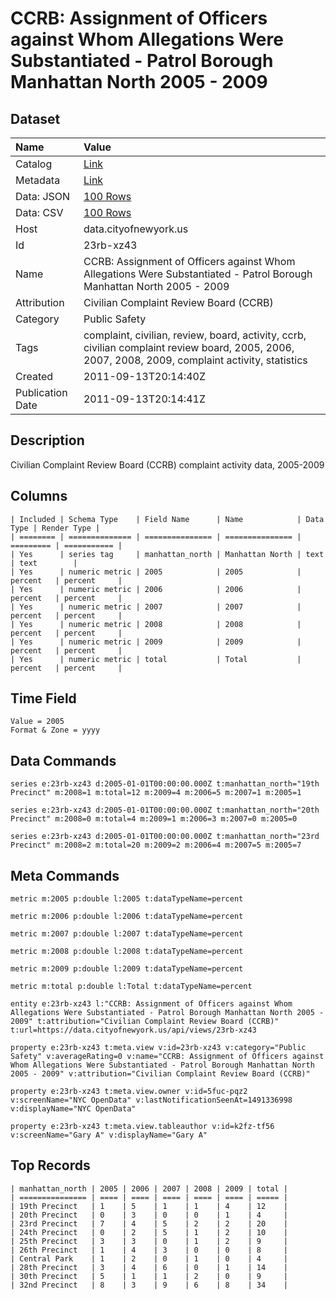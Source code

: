 # CCRB: Assignment of Officers against Whom Allegations Were Substantiated - Patrol Borough Manhattan North 2005 - 2009

## Dataset

| Name | Value |
| :--- | :---- |
| Catalog | [Link](https://catalog.data.gov/dataset/ccrb-assignment-of-officers-against-whom-allegations-were-substantiated-patrol-borough-ma--658f9) |
| Metadata | [Link](https://data.cityofnewyork.us/api/views/23rb-xz43) |
| Data: JSON | [100 Rows](https://data.cityofnewyork.us/api/views/23rb-xz43/rows.json?max_rows=100) |
| Data: CSV | [100 Rows](https://data.cityofnewyork.us/api/views/23rb-xz43/rows.csv?max_rows=100) |
| Host | data.cityofnewyork.us |
| Id | 23rb-xz43 |
| Name | CCRB: Assignment of Officers against Whom Allegations Were Substantiated - Patrol Borough Manhattan North 2005 - 2009 |
| Attribution | Civilian Complaint Review Board (CCRB) |
| Category | Public Safety |
| Tags | complaint, civilian, review, board, activity, ccrb, civilian complaint review board, 2005, 2006, 2007, 2008, 2009, complaint activity, statistics |
| Created | 2011-09-13T20:14:40Z |
| Publication Date | 2011-09-13T20:14:41Z |

## Description

Civilian Complaint Review Board (CCRB) complaint activity data, 2005-2009

## Columns

```ls
| Included | Schema Type    | Field Name      | Name            | Data Type | Render Type |
| ======== | ============== | =============== | =============== | ========= | =========== |
| Yes      | series tag     | manhattan_north | Manhattan North | text      | text        |
| Yes      | numeric metric | 2005            | 2005            | percent   | percent     |
| Yes      | numeric metric | 2006            | 2006            | percent   | percent     |
| Yes      | numeric metric | 2007            | 2007            | percent   | percent     |
| Yes      | numeric metric | 2008            | 2008            | percent   | percent     |
| Yes      | numeric metric | 2009            | 2009            | percent   | percent     |
| Yes      | numeric metric | total           | Total           | percent   | percent     |
```

## Time Field

```ls
Value = 2005
Format & Zone = yyyy
```

## Data Commands

```ls
series e:23rb-xz43 d:2005-01-01T00:00:00.000Z t:manhattan_north="19th Precinct" m:2008=1 m:total=12 m:2009=4 m:2006=5 m:2007=1 m:2005=1

series e:23rb-xz43 d:2005-01-01T00:00:00.000Z t:manhattan_north="20th Precinct" m:2008=0 m:total=4 m:2009=1 m:2006=3 m:2007=0 m:2005=0

series e:23rb-xz43 d:2005-01-01T00:00:00.000Z t:manhattan_north="23rd Precinct" m:2008=2 m:total=20 m:2009=2 m:2006=4 m:2007=5 m:2005=7
```

## Meta Commands

```ls
metric m:2005 p:double l:2005 t:dataTypeName=percent

metric m:2006 p:double l:2006 t:dataTypeName=percent

metric m:2007 p:double l:2007 t:dataTypeName=percent

metric m:2008 p:double l:2008 t:dataTypeName=percent

metric m:2009 p:double l:2009 t:dataTypeName=percent

metric m:total p:double l:Total t:dataTypeName=percent

entity e:23rb-xz43 l:"CCRB: Assignment of Officers against Whom Allegations Were Substantiated - Patrol Borough Manhattan North 2005 - 2009" t:attribution="Civilian Complaint Review Board (CCRB)" t:url=https://data.cityofnewyork.us/api/views/23rb-xz43

property e:23rb-xz43 t:meta.view v:id=23rb-xz43 v:category="Public Safety" v:averageRating=0 v:name="CCRB: Assignment of Officers against Whom Allegations Were Substantiated - Patrol Borough Manhattan North 2005 - 2009" v:attribution="Civilian Complaint Review Board (CCRB)"

property e:23rb-xz43 t:meta.view.owner v:id=5fuc-pqz2 v:screenName="NYC OpenData" v:lastNotificationSeenAt=1491336998 v:displayName="NYC OpenData"

property e:23rb-xz43 t:meta.view.tableauthor v:id=k2fz-tf56 v:screenName="Gary A" v:displayName="Gary A"
```

## Top Records

```ls
| manhattan_north | 2005 | 2006 | 2007 | 2008 | 2009 | total | 
| =============== | ==== | ==== | ==== | ==== | ==== | ===== | 
| 19th Precinct   | 1    | 5    | 1    | 1    | 4    | 12    | 
| 20th Precinct   | 0    | 3    | 0    | 0    | 1    | 4     | 
| 23rd Precinct   | 7    | 4    | 5    | 2    | 2    | 20    | 
| 24th Precinct   | 0    | 2    | 5    | 1    | 2    | 10    | 
| 25th Precinct   | 3    | 3    | 0    | 1    | 2    | 9     | 
| 26th Precinct   | 1    | 4    | 3    | 0    | 0    | 8     | 
| Central Park    | 1    | 2    | 0    | 1    | 0    | 4     | 
| 28th Precinct   | 3    | 4    | 6    | 0    | 1    | 14    | 
| 30th Precinct   | 5    | 1    | 1    | 2    | 0    | 9     | 
| 32nd Precinct   | 8    | 3    | 9    | 6    | 8    | 34    | 
```